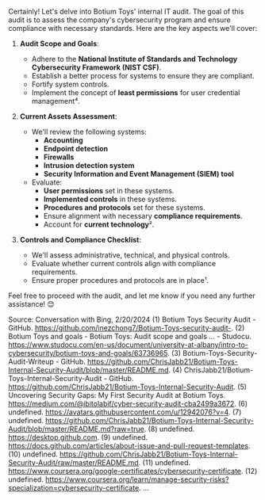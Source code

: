 Certainly! Let's delve into Botium Toys' internal IT audit. The goal of this audit is to assess the company's cybersecurity program and ensure compliance with necessary standards. Here are the key aspects we'll cover:

1. **Audit Scope and Goals**:
   - Adhere to the **National Institute of Standards and Technology Cybersecurity Framework (NIST CSF)**.
   - Establish a better process for systems to ensure they are compliant.
   - Fortify system controls.
   - Implement the concept of **least permissions** for user credential management⁴.

2. **Current Assets Assessment**:
   - We'll review the following systems:
     - **Accounting**
     - **Endpoint detection**
     - **Firewalls**
     - **Intrusion detection system**
     - **Security Information and Event Management (SIEM) tool**
   - Evaluate:
     - **User permissions** set in these systems.
     - **Implemented controls** in these systems.
     - **Procedures and protocols** set for these systems.
     - Ensure alignment with necessary **compliance requirements**.
     - Account for **current technology**².

3. **Controls and Compliance Checklist**:
   - We'll assess administrative, technical, and physical controls.
   - Evaluate whether current controls align with compliance requirements.
   - Ensure proper procedures and protocols are in place¹.

Feel free to proceed with the audit, and let me know if you need any further assistance! 😊

Source: Conversation with Bing, 2/20/2024
(1) Botium Toys Security Audit - GitHub. https://github.com/inezchong7/Botium-Toys-security-audit-.
(2) Botium Toys and goals - Botium Toys: Audit scope and goals ... - Studocu. https://www.studocu.com/en-us/document/university-at-albany/intro-to-cybersecurity/botium-toys-and-goals/63736965.
(3) Botium-Toys-Security-Audit-Writeup - GitHub. https://github.com/ChrisJabb21/Botium-Toys-Internal-Security-Audit/blob/master/README.md.
(4) ChrisJabb21/Botium-Toys-Internal-Security-Audit - GitHub. https://github.com/ChrisJabb21/Botium-Toys-Internal-Security-Audit.
(5) Uncovering Security Gaps: My First Security Audit at Botium Toys. https://medium.com/@ibitolabif/cyber-security-audit-cba2499a3672.
(6) undefined. https://avatars.githubusercontent.com/u/12942076?v=4.
(7) undefined. https://github.com/ChrisJabb21/Botium-Toys-Internal-Security-Audit/blob/master/README.md?raw=true.
(8) undefined. https://desktop.github.com.
(9) undefined. https://docs.github.com/articles/about-issue-and-pull-request-templates.
(10) undefined. https://github.com/ChrisJabb21/Botium-Toys-Internal-Security-Audit/raw/master/README.md.
(11) undefined. https://www.coursera.org/google-certificates/cybersecurity-certificate.
(12) undefined. https://www.coursera.org/learn/manage-security-risks?specialization=cybersecurity-certificate. ...

<!---
JustIssahak/JustIssahak is a ✨ special ✨ repository because its `README.md` (this file) appears on your GitHub profile.
You can click the Preview link to take a look at your changes.
--->
